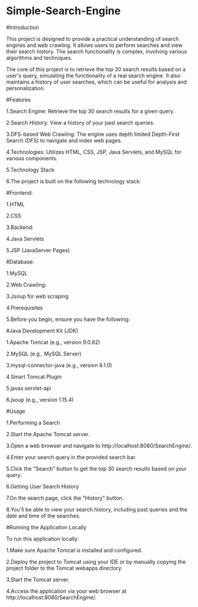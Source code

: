# Simple-Search-Engine

#Introduction

This project is designed to provide a practical understanding of search engines and web crawling. It allows users to perform searches and view their search history. The search functionality is complex, involving various algorithms and techniques.

The core of this project is to retrieve the top 30 search results based on a user's query, simulating the functionality of a real search engine. It also maintains a history of user searches, which can be useful for analysis and personalization.

#Features

1.Search Engine: Retrieve the top 30 search results for a given query.

2.Search History: View a history of your past search queries.

3.DFS-based Web Crawling: The engine uses depth limited Depth-First Search (DFS) to navigate and index web pages.

4.Technologies: Utilizes HTML, CSS, JSP, Java Servlets, and MySQL for various components.

5.Technology Stack

6.The project is built on the following technology stack:

#Frontend:

1.HTML

2.CSS

3.Backend:

4.Java Servlets

5.JSP (JavaServer Pages)

#Database:

1.MySQL

2.Web Crawling:

3.Jsoup for web scraping

4.Prerequisites

5.Before you begin, ensure you have the following:

#Java Development Kit (JDK)

1.Apache Tomcat (e.g., version 9.0.82)

2.MySQL (e.g., MySQL Server)

3.mysql-connector-java (e.g., version 8.1.0)

4.Smart Tomcat Plugin

5.javax.servlet-api

6.jsoup (e.g., version 1.15.4)

#Usage

1.Performing a Search

2.Start the Apache Tomcat server.

3.Open a web browser and navigate to http://localhost:8080/SearchEngine/.

4.Enter your search query in the provided search bar.

5.Click the "Search" button to get the top 30 search results based on your query.

6.Getting User Search History

7.On the search page, click the "History" button.

8.You'll be able to view your search history, including past queries and the date and time of the searches.

#Running the Application Locally

To run this application locally:

1.Make sure Apache Tomcat is installed and configured.

2.Deploy the project to Tomcat using your IDE or by manually copying the project folder to the Tomcat webapps directory.

3.Start the Tomcat server.

4.Access the application via your web browser at http://localhost:8080/SearchEngine/.
